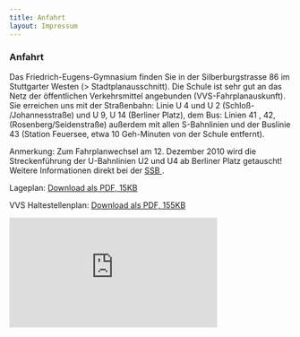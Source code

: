 ```yaml
---
title: Anfahrt
layout: Impressum
---
```



<h3>
  <i class="fa fa-road">
  </i>
  Anfahrt
</h3>
<p>
  Das Friedrich-Eugens-Gymnasium finden Sie in der Silberburgstrasse 86 im Stuttgarter Westen (>
  Stadtplanausschnitt). Die Schule ist sehr gut an das Netz der öffentlichen Verkehrsmittel angebunden (VVS-Fahrplanauskunft). Sie erreichen uns mit der Straßenbahn: Linie U 4 und U 2 (Schloß- /Johannesstraße) und U 9, U 14 (Berliner Platz), dem Bus: Linien 41 , 42, (Rosenberg/Seidenstraße) außerdem mit allen S-Bahnlinien und der Buslinie 43 (Station Feuersee, etwa 10 Geh-Minuten von der Schule entfernt).
</p>
<p>
  <i class="fa fa-exclamation-triangle">
  </i>
  Anmerkung: Zum Fahrplanwechsel am 12. Dezember 2010 wird die Streckenführung der U-Bahnlinien U2 und U4 ab Berliner Platz getauscht! Weitere Informationen direkt bei der
  <a href="http://ssb-ag.de/"    
  <i class="fa fa-external-link">
  </i>
  SSB
</a>
.
</p>
<p>
  Lageplan: 
  <a href="http://www.feg-stuttgart.de/bilder/lageplan.pdf">
    <i class="fa fa-cloud-download">
    </i>
    Download als PDF, 15KB
  </a>
</p>
<p>
  VVS Haltestellenplan: 
  <a href="http://www.feg-stuttgart.de/downloads/haltestellenplan.pdf">
    <i class="fa fa-cloud-download">
    </i>
    Download als PDF, 155KB
  </a>
</p>
<iframe src="http://www.vvs.de/efaanyfield/index.php?language=de&amp;sessionID=0&amp;place_destination=Stuttgart&amp;name_destination=Silberburgstr.86&amp;type_destination=address&amp;customer_name=FEG&amp;target=1" marginwidth="0" marginheight="0" frameborder="0" height="196" scrolling="no" width="371">
</iframe>
